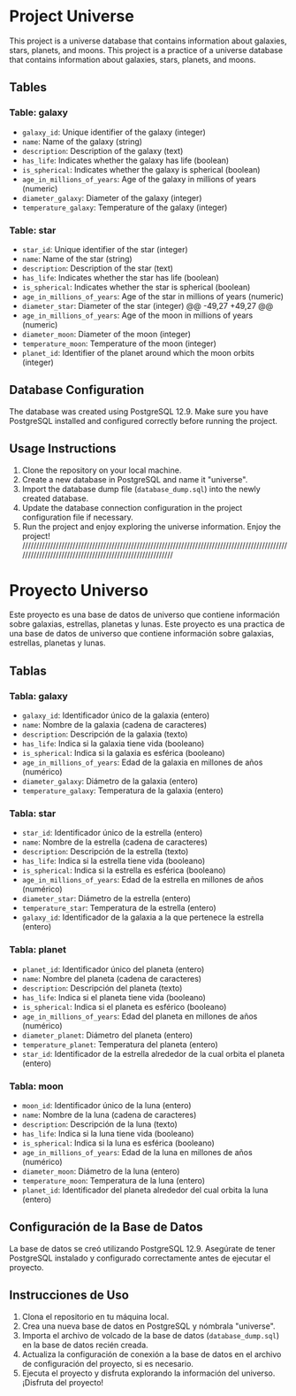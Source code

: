 # Project Universe

This project is a universe database that contains information about galaxies, stars, planets, and moons.
This project is a practice of a universe database that contains information about galaxies, stars, planets, and moons.

## Tables

### Table: galaxy
- `galaxy_id`: Unique identifier of the galaxy (integer)
- `name`: Name of the galaxy (string)
- `description`: Description of the galaxy (text)
- `has_life`: Indicates whether the galaxy has life (boolean)
- `is_spherical`: Indicates whether the galaxy is spherical (boolean)
- `age_in_millions_of_years`: Age of the galaxy in millions of years (numeric)
- `diameter_galaxy`: Diameter of the galaxy (integer)
- `temperature_galaxy`: Temperature of the galaxy (integer)
### Table: star
- `star_id`: Unique identifier of the star (integer)
- `name`: Name of the star (string)
- `description`: Description of the star (text)
- `has_life`: Indicates whether the star has life (boolean)
- `is_spherical`: Indicates whether the star is spherical (boolean)
- `age_in_millions_of_years`: Age of the star in millions of years (numeric)
- `diameter_star`: Diameter of the star (integer)
@@ -49,27 +49,27 @@
- `age_in_millions_of_years`: Age of the moon in millions of years (numeric)
- `diameter_moon`: Diameter of the moon (integer)
- `temperature_moon`: Temperature of the moon (integer)
- `planet_id`: Identifier of the planet around which the moon orbits (integer)
## Database Configuration
The database was created using PostgreSQL 12.9. Make sure you have PostgreSQL installed and configured correctly before running the project.
## Usage Instructions
1. Clone the repository on your local machine.
2. Create a new database in PostgreSQL and name it "universe".
3. Import the database dump file (`database_dump.sql`) into the newly created database.
4. Update the database connection configuration in the project configuration file if necessary.
5. Run the project and enjoy exploring the universe information.
Enjoy the project!
/////////////////////////////////////////////////////////////////////////////////////////////////////////////////////////////////////////////////////

# Proyecto Universo

Este proyecto es una base de datos de universo que contiene información sobre galaxias, estrellas, planetas y lunas.
Este proyecto es una practica de una base de datos de universo que contiene información sobre galaxias, estrellas, planetas y lunas.

## Tablas

### Tabla: galaxy
- `galaxy_id`: Identificador único de la galaxia (entero)
- `name`: Nombre de la galaxia (cadena de caracteres)
- `description`: Descripción de la galaxia (texto)
- `has_life`: Indica si la galaxia tiene vida (booleano)
- `is_spherical`: Indica si la galaxia es esférica (booleano)
- `age_in_millions_of_years`: Edad de la galaxia en millones de años (numérico)
- `diameter_galaxy`: Diámetro de la galaxia (entero)
- `temperature_galaxy`: Temperatura de la galaxia (entero)
### Tabla: star
- `star_id`: Identificador único de la estrella (entero)
- `name`: Nombre de la estrella (cadena de caracteres)
- `description`: Descripción de la estrella (texto)
- `has_life`: Indica si la estrella tiene vida (booleano)
- `is_spherical`: Indica si la estrella es esférica (booleano)
- `age_in_millions_of_years`: Edad de la estrella en millones de años (numérico)
- `diameter_star`: Diámetro de la estrella (entero)
- `temperature_star`: Temperatura de la estrella (entero)
- `galaxy_id`: Identificador de la galaxia a la que pertenece la estrella (entero)
### Tabla: planet
- `planet_id`: Identificador único del planeta (entero)
- `name`: Nombre del planeta (cadena de caracteres)
- `description`: Descripción del planeta (texto)
- `has_life`: Indica si el planeta tiene vida (booleano)
- `is_spherical`: Indica si el planeta es esférico (booleano)
- `age_in_millions_of_years`: Edad del planeta en millones de años (numérico)
- `diameter_planet`: Diámetro del planeta (entero)
- `temperature_planet`: Temperatura del planeta (entero)
- `star_id`: Identificador de la estrella alrededor de la cual orbita el planeta (entero)
### Tabla: moon
- `moon_id`: Identificador único de la luna (entero)
- `name`: Nombre de la luna (cadena de caracteres)
- `description`: Descripción de la luna (texto)
- `has_life`: Indica si la luna tiene vida (booleano)
- `is_spherical`: Indica si la luna es esférica (booleano)
- `age_in_millions_of_years`: Edad de la luna en millones de años (numérico)
- `diameter_moon`: Diámetro de la luna (entero)
- `temperature_moon`: Temperatura de la luna (entero)
- `planet_id`: Identificador del planeta alrededor del cual orbita la luna (entero)
## Configuración de la Base de Datos
La base de datos se creó utilizando PostgreSQL 12.9. Asegúrate de tener PostgreSQL instalado y configurado correctamente antes de ejecutar el proyecto.
## Instrucciones de Uso
1. Clona el repositorio en tu máquina local.
2. Crea una nueva base de datos en PostgreSQL y nómbrala "universe".
3. Importa el archivo de volcado de la base de datos (`database_dump.sql`) en la base de datos recién creada.
4. Actualiza la configuración de conexión a la base de datos en el archivo de configuración del proyecto, si es necesario.
5. Ejecuta el proyecto y disfruta explorando la información del universo.
¡Disfruta del proyecto!
